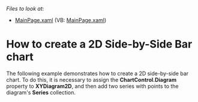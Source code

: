 <!-- default file list -->
*Files to look at*:

* [MainPage.xaml](./CS/SidebySideBarChart/MainPage.xaml) (VB: [MainPage.xaml](./VB/SidebySideBarChart/MainPage.xaml))
<!-- default file list end -->
# How to create a 2D Side-by-Side Bar chart


<p>The following example demonstrates how to create a 2D side-by-side bar chart. To do this, it is necessary to assign the <strong>ChartControl.Diagram</strong> property to <strong>XYDiagram2D</strong>, and then add two series with points to the diagram's <strong>Series</strong> collection.</p><br />


<br/>


